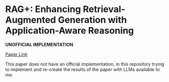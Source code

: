 # RAG+: Enhancing Retrieval-Augmented Generation with Application-Aware Reasoning

**UNOFFICIAL IMPLEMENTATION**

[Paper Link](https://arxiv.org/abs/2506.11555)

This paper does not have an official implementation, in this repository trying to implement and re-create the results of the paper with LLMs available to me.